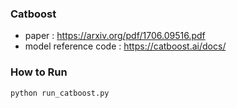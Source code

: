 ### Catboost
- paper : https://arxiv.org/pdf/1706.09516.pdf
- model reference code : https://catboost.ai/docs/


### How to Run
```
python run_catboost.py
```
